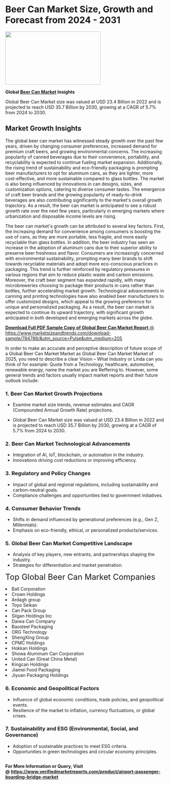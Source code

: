 <H1>Beer Can Market Size, Growth and Forecast from 2024 - 2031</H1><img class="aligncenter size-medium wp-image-584254" src="https://thirdeyenews.in/wp-content/uploads/2024/09/Global-Market-Research-300x168.jpeg" alt="" width="300" height="168" /><p><strong>Global&nbsp;<a href="https://www.marketsizeandtrends.com/download-sample/784786/&amp;utm_source=Pulse&amp;utm_medium=205">Beer Can Market</a> Insights</strong></p><p>Global Beer Can Market size was valued at USD 23.4 Billion in 2022 and is projected to reach USD 35.7 Billion by 2030, growing at a CAGR of 5.7% from 2024 to 2030.</p><p><h2>Market Growth Insights</h2> <p>The global beer can market has witnessed steady growth over the past few years, driven by changing consumer preferences, increased demand for premium craft beers, and growing environmental concerns. The increasing popularity of canned beverages due to their convenience, portability, and recyclability is expected to continue fueling market expansion. Additionally, the rising trend of sustainability and eco-friendly packaging is prompting beer manufacturers to opt for aluminum cans, as they are lighter, more cost-effective, and more sustainable compared to glass bottles. The market is also being influenced by innovations in can designs, sizes, and customization options, catering to diverse consumer tastes. The emergence of craft beer brands and the growing popularity of ready-to-drink beverages are also contributing significantly to the market's overall growth trajectory. As a result, the beer can market is anticipated to see a robust growth rate over the next few years, particularly in emerging markets where urbanization and disposable income levels are rising.</p> <p><a href="#"></a></p> <p>The beer can market's growth can be attributed to several key factors. First, the increasing demand for convenience among consumers is boosting the use of cans, as they are more portable, less fragile, and more easily recyclable than glass bottles. In addition, the beer industry has seen an increase in the adoption of aluminum cans due to their superior ability to preserve beer freshness and flavor. Consumers are increasingly concerned with environmental sustainability, prompting many beer brands to shift towards recyclable materials and adopt more eco-conscious practices in packaging. This trend is further reinforced by regulatory pressures in various regions that aim to reduce plastic waste and carbon emissions. Moreover, the craft beer segment has expanded rapidly, with many microbreweries choosing to package their products in cans rather than bottles, further accelerating market growth. Technological advancements in canning and printing technologies have also enabled beer manufacturers to offer customized designs, which appeal to the growing preference for unique and personalized packaging. As a result, the beer can market is expected to continue its upward trajectory, with significant growth anticipated in both developed and emerging markets across the globe.</p> <p><a href="#"></p><p><span class=""><strong>Download Full PDF Sample Copy of Global Beer Can Market Report</strong> @ <a href="https://www.marketsizeandtrends.com/download-sample/784786/&amp;utm_source=Pulse&amp;utm_medium=205" target="_blank">https://www.marketsizeandtrends.com/download-sample/784786/&amp;utm_source=Pulse&amp;utm_medium=205</a></span></p><p>In order to make an accurate and perceptive description of future scope of a Global&nbsp;Beer Can Market Market as Global&nbsp;Beer Can Market Market of 2025, you need to describe a clear Vision &ndash; What Industry or Linda can you think of for example: Quote from a Technology, healthcare, automotive, renewable energy, name the market you are Reffering to. However, some general trends and factors usually impact market reports and their future outlook include:</p><h3>1.&nbsp;<strong>Beer Can Market Growth Projections</strong></h3><ul><li>Examine market size trends, revenue estimates and CAGR (Compounded Annual Growth Rate) projections.</li><li><p>Global Beer Can Market size was valued at USD 23.4 Billion in 2022 and is projected to reach USD 35.7 Billion by 2030, growing at a CAGR of 5.7% from 2024 to 2030.</p></li></ul><h3>2.&nbsp;<strong>Beer Can Market Technological Advancements</strong></h3><ul><li>Integration of AI, IoT, blockchain, or automation in the industry.</li><li>Innovations driving cost reductions or improving efficiency.</li></ul><h3>3.&nbsp;<strong>Regulatory and Policy Changes</strong></h3><ul><li>Impact of global and regional regulations, including sustainability and carbon-neutral goals.</li><li>Compliance challenges and opportunities tied to government initiatives.</li></ul><h3>4.&nbsp;<strong>Consumer Behavior Trends</strong></h3><ul><li>Shifts in demand influenced by generational preferences (e.g., Gen Z, Millennials).</li><li>Emphasis on eco-friendly, ethical, or personalized products/services.</li></ul><h3>5.&nbsp;<strong>Global Beer Can Market Competitive Landscape</strong></h3><ul><li>Analysis of key players, new entrants, and partnerships shaping the industry.</li><li>Strategies for differentiation and market penetration.</li></ul><p data-pm-slice="1 1 []"><span style="color: inherit; font-family: inherit; font-size: 25px;">Top Global Beer Can Market Companies</span></p><div class="" data-test-id=""><p><li>Ball Corporation</li><li> Crown Holdings</li><li> Ardagh group</li><li> Toyo Seikan</li><li> Can Pack Group</li><li> Silgan Holdings Inc</li><li> Daiwa Can Company</li><li> Baosteel Packaging</li><li> ORG Technology</li><li> ShengXing Group</li><li> CPMC Holdings</li><li> Hokkan Holdings</li><li> Showa Aluminum Can Corporation</li><li> United Can (Great China Metal)</li><li> Kingcan Holdings</li><li> Jiamei Food Packaging</li><li> Jiyuan Packaging Holdings</li></p></div><h3>6.&nbsp;<strong>Economic and Geopolitical Factors</strong></h3><ul><li>Influence of global economic conditions, trade policies, and geopolitical events.</li><li>Resilience of the market to inflation, currency fluctuations, or global crises.</li></ul><h3>7.&nbsp;<strong>Sustainability and ESG (Environmental, Social, and Governance)</strong></h3><ul><li>Adoption of sustainable practices to meet ESG criteria.</li><li>Opportunities in green technologies and circular economy principles.</li></ul><h2><strong style="font-size: 14px;">For More Information or Query, Visit @&nbsp;</strong><a style="background-color: #ffffff; font-size: 14px;" href="https://www.marketsizeandtrends.com/report/beer-can-market/" target="_blank">https://www.verifiedmarketreports.com/product/airport-passenger-boarding-bridge-market</a></h2>
